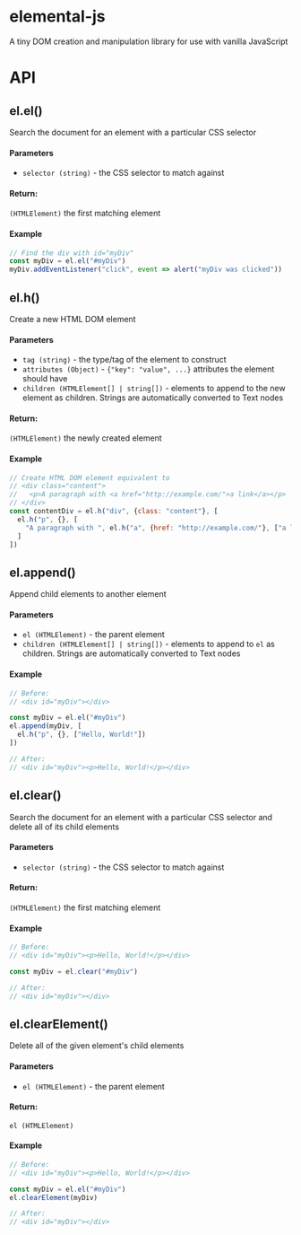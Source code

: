 # elemental-js
A tiny DOM creation and manipulation library for use with vanilla JavaScript

# API
## el.el()
Search the document for an element with a particular CSS selector
#### Parameters
- `selector (string)` - the CSS selector to match against
#### Return:
`(HTMLElement)` the first matching element
#### Example
```javascript
// Find the div with id="myDiv"
const myDiv = el.el("#myDiv")
myDiv.addEventListener("click", event => alert("myDiv was clicked"))
```

## el.h()
Create a new HTML DOM element
#### Parameters
- `tag (string)` - the type/tag of the element to construct
- `attributes (Object)` - `{"key": "value", ...}` attributes the element should have
- `children (HTMLElement[] | string[])` - elements to append to the new element as children. Strings are automatically converted to Text nodes
#### Return:
`(HTMLElement)` the newly created element
#### Example
```javascript
// Create HTML DOM element equivalent to
// <div class="content">
//   <p>A paragraph with <a href="http://example.com/">a link</a></p>
// </div>
const contentDiv = el.h("div", {class: "content"}, [
  el.h("p", {}, [
    "A paragraph with ", el.h("a", {href: "http://example.com/"}, ["a link"]
  ]
])
```

## el.append()
Append child elements to another element
#### Parameters
- `el (HTMLElement)` - the parent element
- `children (HTMLElement[] | string[])` - elements to append to `el` as children. Strings are automatically converted to Text nodes
#### Example
```javascript
// Before:
// <div id="myDiv"></div>

const myDiv = el.el("#myDiv")
el.append(myDiv, [
  el.h("p", {}, ["Hello, World!"])
])

// After:
// <div id="myDiv"><p>Hello, World!</p></div>
```

## el.clear()
Search the document for an element with a particular CSS selector and delete all of its child elements
#### Parameters
- `selector (string)` - the CSS selector to match against
#### Return:
`(HTMLElement)` the first matching element
#### Example
```javascript
// Before:
// <div id="myDiv"><p>Hello, World!</p></div>

const myDiv = el.clear("#myDiv")

// After:
// <div id="myDiv"></div>
```

## el.clearElement()
Delete all of the given element's child elements
#### Parameters
- `el (HTMLElement)` - the parent element
#### Return:
`el (HTMLElement)`
#### Example
```javascript
// Before:
// <div id="myDiv"><p>Hello, World!</p></div>

const myDiv = el.el("#myDiv")
el.clearElement(myDiv)

// After:
// <div id="myDiv"></div>
```
